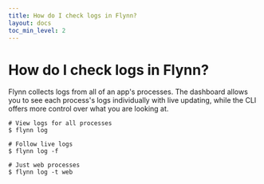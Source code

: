 ```yaml
---
title: How do I check logs in Flynn?
layout: docs
toc_min_level: 2
---
```


# How do I check logs in Flynn?

Flynn collects logs from all of an app's processes. The dashboard allows you to see each process's logs individually with live updating, while the CLI offers more control over what you are looking at.

    # View logs for all processes
    $ flynn log

    # Follow live logs
    $ flynn log -f

    # Just web processes
    $ flynn log -t web
